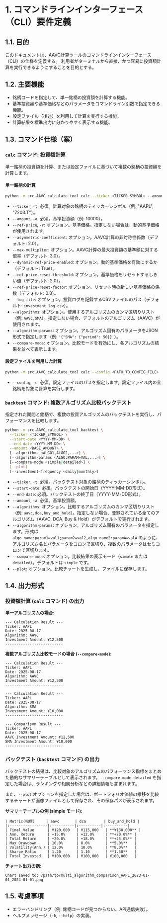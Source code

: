 # 1. コマンドラインインターフェース（CLI）要件定義

## 1.1. 目的
このドキュメントは、AAVC計算ツールのコマンドラインインターフェース（CLI）の仕様を定義する。
利用者がターミナルから直接、かつ容易に投資額計算を実行できるようにすることを目的とする。

## 1.2. 主要機能
- 銘柄コードを指定して、単一銘柄の投資額を計算する機能。
- 基準投資額や基準価格などのパラメータをコマンドライン引数で指定できる機能。
- 設定ファイル（後述）を利用して計算を実行する機能。
- 計算結果を標準出力に分かりやすく表示する機能。

## 1.3. コマンド仕様（案）

### `calc` コマンド: 投資額計算

単一銘柄の投資額を計算、または設定ファイルに基づいて複数の銘柄の投資額を計算します。

#### 単一銘柄の計算
```bash
python -m src.AAVC_calculate_tool calc --ticker <TICKER_SYMBOL> --amount <BASE_AMOUNT> [--ref-price <REFERENCE_PRICE>] [--asymmetric-coefficient <COEFFICIENT>] [--max-multiplier <MULTIPLIER>] [--log-file <LOG_FILE_PATH>]
```

- `--ticker`, `-t`: 必須。計算対象の銘柄のティッカーシンボル（例: "AAPL", "7203.T"）。
- `--amount`, `-a`: 必須。基準投資額（例: 10000）。
- `--ref-price`, `-r`: オプション。基準価格。指定しない場合は、動的基準価格が使用されます。
- `--asymmetric-coefficient`: オプション。AAVC計算の非対称性係数（デフォルト: 2.0）。
- `--max-multiplier`: オプション。AAVC計算の最大投資額の基準額に対する倍率（デフォルト: 3.0）。
- `--dynamic-ref-price-enabled`: オプション。動的基準価格を有効にするか（デフォルト: True）。
- `--ref-price-reset-threshold`: オプション。基準価格をリセットするしきい値（デフォルト: 2.0）。
- `--ref-price-reset-factor`: オプション。リセット時の新しい基準価格の係数（デフォルト: 0.8）。
- `--log-file`: オプション。投資ログを記録するCSVファイルのパス（デフォルト: `investment_log.csv`）。
- `--algorithms`: オプション。使用するアルゴリズムのカンマ区切りリスト（例: `AAVC,SMA`）。指定しない場合、デフォルトのアルゴリズム（AAVC）が使用されます。
- `--algorithm-params`: オプション。アルゴリズム固有のパラメータをJSON形式で指定します（例: `'{"SMA": {"period": 50}}'`）。
- `--compare-mode`: オプション。比較モードを有効にし、各アルゴリズムの結果を並べて表示します。

#### 設定ファイルを利用した計算
```bash
python -m src.AAVC_calculate_tool calc --config <PATH_TO_CONFIG_FILE>
```
- `--config`, `-c`: 必須。設定ファイルのパスを指定します。設定ファイル内の全銘柄を対象に計算を実行します。

### `backtest` コマンド: 複数アルゴリズム比較バックテスト

指定された期間と銘柄で、複数の投資アルゴリズムのバックテストを実行し、パフォーマンスを比較します。

```bash
python -m src.AAVC_calculate_tool backtest \
  --ticker <TICKER_SYMBOL> \
  --start-date <YYYY-MM-DD> \
  --end-date <YYYY-MM-DD> \
  --amount <BASE_AMOUNT> \
  [--algorithms <ALGO1,ALGO2,...>] \
  [--algorithm-params <ALGO:PARAM=VAL,...>] \
  [--compare-mode <simple|detailed>] \
  [--plot] 
  [--investment-frequency <daily|monthly>]
```

- `--ticker`, `-t`: 必須。バックテスト対象の銘柄のティッカーシンボル。
- `--start-date`: 必須。バックテストの開始日（YYYY-MM-DD形式）。
- `--end-date`: 必須。バックテストの終了日（YYYY-MM-DD形式）。
- `--amount`, `-a`: 必須。基準投資額。
- `--algorithms`: オプション。比較するアルゴリズムのカンマ区切りリスト（例: `aavc,dca,buy_and_hold`）。指定しない場合、登録されている全てのアルゴリズム（AAVC, DCA, Buy & Hold）がデフォルトで実行されます。
- `--algorithm-params`: オプション。アルゴリズム固有のパラメータを指定します。形式は `algo_name:param1=val1;param2=val2,algo_name2:paramA=valA` のように、アルゴリズム名とパラメータをコロンで区切り、複数のパラメータはセミコロンで区切ります。
- `--compare-mode`: オプション。比較結果の表示モード（`simple` または `detailed`）。デフォルトは `simple` です。
- `--plot`: オプション。比較チャートを生成し、ファイルに保存します。


## 1.4. 出力形式

### 投資額計算 (`calc` コマンド) の出力

**単一アルゴリズムの場合:**
```
--- Calculation Result ---
Ticker: AAPL
Date: 2025-08-17
Algorithm: AAVC
Investment Amount: ¥12,500
--------------------------
```

**複数アルゴリズム比較モードの場合 (`--compare-mode`):**
```
--- Calculation Result ---
Ticker: AAPL
Date: 2025-08-17
Algorithm: AAVC
Investment Amount: ¥12,500
--------------------------

--- Calculation Result ---
Ticker: AAPL
Date: 2025-08-17
Algorithm: SMA
Investment Amount: ¥10,000
--------------------------

--- Comparison Result ---
Ticker: AAPL
Date: 2025-08-17
AAVC Investment Amount: ¥12,500
SMA Investment Amount: ¥10,000
--------------------------
```

### バックテスト (`backtest` コマンド) の出力

バックテストの結果は、比較対象のアルゴリズムのパフォーマンス指標をまとめた動的なサマリーテーブルとして表示されます。`--compare-mode detailed` を指定した場合は、ランキングや相関分析などの詳細情報も含まれます。

また、`--plot` オプションを指定した場合は、ポートフォリオ価値の推移を比較するチャートが画像ファイルとして保存され、その保存パスが表示されます。

**サマリーテーブルの例 (simple モード):**

```
| Metric(指標)     | aavc       | dca        | buy_and_hold |
|:-----------------|:----------|:----------|:----------|
| Final Value      | ¥120,000   | ¥115,000   | **¥130,000** |
| Ann. Return      | +15.0%     | +12.0%     | **+20.0%** |
| Total Return     | +20.0%     | +18.0%     | **+25.0%** |
| Max Drawdown     | 10.0%      | 8.0%       | **5.0%**   |
| Volatility(Ann.) | 12.0%      | 10.0%      | **8.0%**   |
| Sharpe Ratio     | 1.20       | 1.10       | **1.50**   |
| Total Invested   | ¥100,000   | ¥100,000   | ¥100,000   |
```

**チャート出力の例:**

```
Chart saved to: /path/to/multi_algorithm_comparison_AAPL_2023-01-01_2024-01-01.png
```

## 1.5. 考慮事項
- エラーハンドリング（例: 銘柄コードが見つからない、API通信失敗）。
- ヘルプメッセージ（`-h`, `--help`）の実装。
